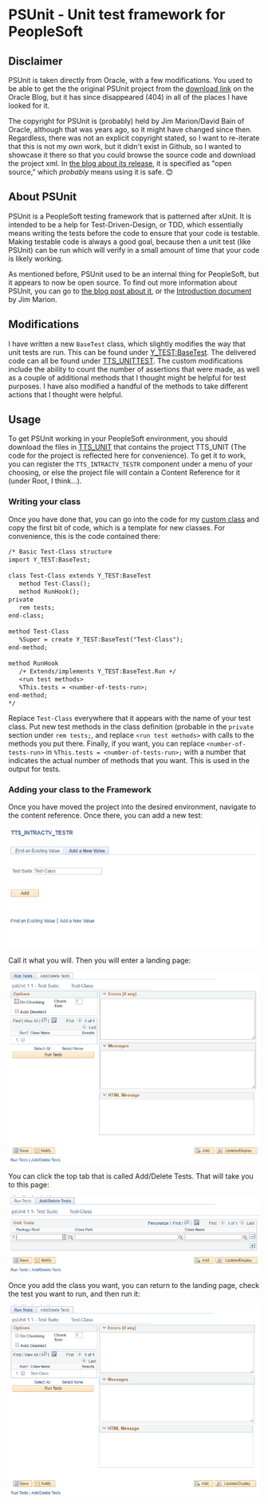# PSUnit - Unit test framework for PeopleSoft

## Disclaimer
PSUnit is taken directly from Oracle, with a few modifications. You used to be able to get the the original PSUnit project from the [download link](http://blogs.oracle.com/peopletools/resource/TTS_UNIT.zip) on the Oracle Blog, but it has since disappeared (404) in all of the places I have looked for it.

The copyright for PSUnit is (probably) held by Jim Marion/David Bain of Oracle, although that was years ago, so it might have changed since then. Regardless, there was not an explicit copyright stated, so I want to re-iterate that this is not my own work, but it didn't exist in Github, so I wanted to showcase it there so that you could browse the source code and download the project xml. In [the blog about its release](https://blogs.oracle.com/peopletools/psunit-unit-test-framework-for-peoplesoft), it is specified as "open source," which _probably_ means using it is safe. 😊

## About PSUnit
PSUnit is a PeopleSoft testing framework that is patterned after xUnit. It is intended to be a help for Test-Driven-Design, or TDD, which essentially means writing the tests before the code to ensure that your code is testable. Making testable code is always a good goal, because then a unit test (like PSUnit) can be run which will verify in a small amount of time that your code is likely working.

As mentioned before, PSUnit used to be an internal thing for PeopleSoft, but it appears to now be open source. To find out more information about PSUnit, you can go to [the blog post about it](https://blogs.oracle.com/peopletools/psunit-unit-test-framework-for-peoplesoft), or the [Introduction document](https://cdn.app.compendium.com/uploads/user/e7c690e8-6ff9-102a-ac6d-e4aebca50425/f4a5b21d-66fa-4885-92bf-c4e81c06d916/File/e98ccf7ddbcd84e03d9ba46d3b896cfc/testdrivenblogpost.pdf) by Jim Marion.

## Modifications
I have written a new `BaseTest` class, which slightly modifies the way that unit tests are run. This can be found under [Y_TEST:BaseTest](./ApplicationPackagePeopleCode/Y_TEST/BaseTest.pcode). The delivered code can all be found under [TTS_UNITTEST](./ApplicationPackagePeopleCode/TTS_UNITTEST). The custom modifications include the ability to count the number of assertions that were made, as well as a couple of additional methods that I thought might be helpful for test purposes. I have also modified a handful of the methods to take different actions that I thought were helpful.

## Usage
To get PSUnit working in your PeopleSoft environment, you should download the files in [TTS_UNIT](./Project/TTS_UNIT) that contains the project TTS_UNIT (The code for the project is reflected here for convenience). To get it to work, you can register the `TTS_INTRACTV_TESTR` component under a menu of your choosing, or else the project file will contain a Content Reference for it (under Root, I think...).

### Writing your class
Once you have done that, you can go into the code for my [custom class](./ApplicationPackagePeopleCode/Y_TEST/BaseTest.pcode) and copy the first bit of code, which is a template for new classes. For convenience, this is the code contained there:

	/* Basic Test-Class structure 
	import Y_TEST:BaseTest;

	class Test-Class extends Y_TEST:BaseTest
	   method Test-Class();
	   method RunHook();
	private
	   rem tests;
	end-class;

	method Test-Class
	   %Super = create Y_TEST:BaseTest("Test-Class");
	end-method;

	method RunHook
	   /+ Extends/implements Y_TEST:BaseTest.Run +/
	   <run test methods>
	   %This.tests = <number-of-tests-run>;
	end-method;
	*/

Replace `Test-Class` everywhere that it appears with the name of your test class. Put new test methods in the class definition (probable in the `private` section under `rem tests;`, and replace `<run test methods>` with calls to the methods you put there. Finally, if you want, you can replace `<number-of-tests-run>` in `%This.tests = <number-of-tests-run>;` with a number that indicates the actual number of methods that you want. This is used in the output for tests.

### Adding your class to the Framework
Once you have moved the project into the desired environment, navigate to the content reference. Once there, you can add a new test:

![Adding a New Test](./meta/AddTest.PNG)

Call it what you will. Then you will enter a landing page:

![Landing Page](./meta/LandingPage.PNG)

You can click the top tab that is called Add/Delete Tests. That will take you to this page:

![Adding a New Test Class](./meta/AddClasses.PNG)

Once you add the class you want, you can return to the landing page, check the test you want to run, and then run it:

![Landing Page with Test to Run](./meta/RunnableTest.PNG)
